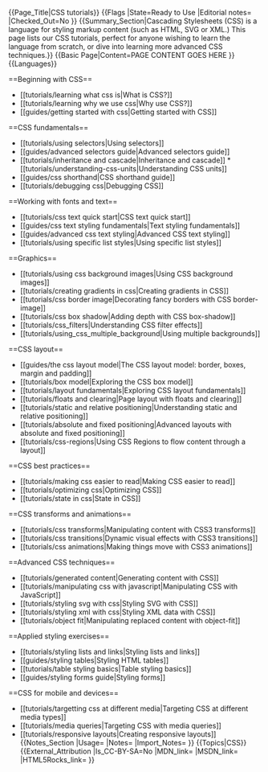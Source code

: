 {{Page_Title|CSS tutorials}}
{{Flags
|State=Ready to Use
|Editorial notes=
|Checked_Out=No
}}
{{Summary_Section|Cascading Stylesheets (CSS) is a language for styling markup content (such as HTML, SVG or XML.) This page lists our CSS tutorials, perfect for anyone wishing to learn the language from scratch, or dive into learning more advanced CSS techniques.}}
{{Basic Page|Content=PAGE CONTENT GOES HERE
}}
{{Languages}}

==Beginning with CSS==

* [[tutorials/learning what css is|What is CSS?]]
* [[tutorials/learning why we use css|Why use CSS?]]
* [[guides/getting started with css|Getting started with CSS]]

==CSS fundamentals==

* [[tutorials/using selectors|Using selectors]]
* [[guides/advanced selectors guide|Advanced selectors guide]]
* [[tutorials/inheritance and cascade|Inheritance and cascade]]
*[[tutorials/understanding-css-units|Understanding CSS units]]
* [[guides/css shorthand|CSS shorthand guide]]
* [[tutorials/debugging css|Debugging CSS]]

==Working with fonts and text==

* [[tutorials/css text quick start|CSS text quick start]]
* [[guides/css text styling fundamentals|Text styling fundamentals]]
* [[guides/advanced css text styling|Advanced CSS text styling]]
* [[tutorials/using specific list styles|Using specific list styles]]

==Graphics==

* [[tutorials/using css background images|Using CSS background images]]
* [[tutorials/creating gradients in css|Creating gradients in CSS]]
* [[tutorials/css border image|Decorating fancy borders with CSS border-image]]
* [[tutorials/css box shadow|Adding depth with CSS box-shadow]]
* [[tutorials/css_filters|Understanding CSS filter effects]]
* [[tutorials/using_css_multiple_background|Using multiple backgrounds]]

==CSS layout==

* [[guides/the css layout model|The CSS layout model: border, boxes, margin and padding]]
* [[tutorials/box model|Exploring the CSS box model]]
* [[tutorials/layout fundamentals|Exploring CSS layout fundamentals]]
* [[tutorials/floats and clearing|Page layout with floats and clearing]]
* [[tutorials/static and relative positioning|Understanding static and relative positioning]]
* [[tutorials/absolute and fixed positioning|Advanced layouts with absolute and fixed positioning]]
* [[tutorials/css-regions|Using CSS Regions to flow content through a layout]]

==CSS best practices==

* [[tutorials/making css easier to read|Making CSS easier to read]]
* [[tutorials/optimizing css|Optimizing CSS]]
* [[tutorials/state in css|State in CSS]]

==CSS transforms and animations==

* [[tutorials/css transforms|Manipulating content with CSS3 transforms]]
* [[tutorials/css transitions|Dynamic visual effects with CSS3 transitions]]
* [[tutorials/css animations|Making things move with CSS3 animations]]

==Advanced CSS techniques==

* [[tutorials/generated content|Generating content with CSS]]
* [[tutorials/manipulating css with javascript|Manipulating CSS with JavaScript]]
* [[tutorials/styling svg with css|Styling SVG with CSS]]
* [[tutorials/styling xml with css|Styling XML data with CSS]]
* [[tutorials/object fit|Manipulating replaced content with object-fit]]

==Applied styling exercises==

* [[tutorials/styling lists and links|Styling lists and links]]
* [[guides/styling tables|Styling HTML tables]]
* [[tutorials/table styling basics|Table styling basics]]
* [[guides/styling forms guide|Styling forms]]

==CSS for mobile and devices==

* [[tutorials/targetting css at different media|Targeting CSS at different media types]] 
* [[tutorials/media queries|Targeting CSS with media queries]]
* [[tutorials/responsive layouts|Creating responsive layouts]]
{{Notes_Section
|Usage=
|Notes=
|Import_Notes=
}}
{{Topics|CSS}}
{{External_Attribution
|Is_CC-BY-SA=No
|MDN_link=
|MSDN_link=
|HTML5Rocks_link=
}}